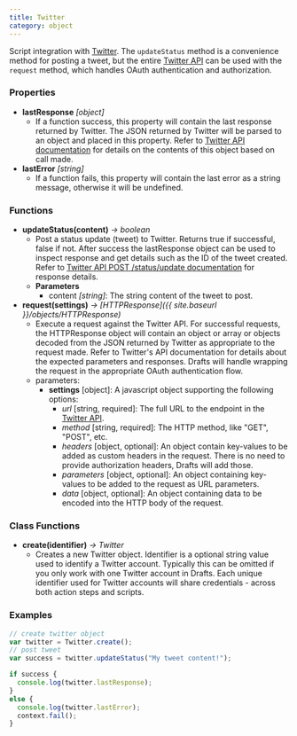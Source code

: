 ```yaml
---
title: Twitter
category: object
---
```


Script integration with [Twitter](http://twitter.com). The `updateStatus` method is a convenience method for posting a tweet, but the entire [Twitter API](https://developer.twitter.com/en/docs/api-reference-index) can be used with the `request` method, which handles OAuth authentication and authorization.

### Properties

- **lastResponse** *[object]*
  - If a function success, this property will contain the last response returned by Twitter. The JSON returned by Twitter will be parsed to an object and placed in this property. Refer to [Twitter API documentation](https://developer.twitter.com/en/docs/api-reference-index) for details on the contents of this object based on call made.
- **lastError** *[string]*
  - If a function fails, this property will contain the last error as a string message, otherwise it will be undefined.

### Functions

- **updateStatus(content)** *-> boolean*
  - Post a status update (tweet) to Twitter. Returns true if successful, false if not. After success the lastResponse object can be used to inspect response and get details such as the ID of the tweet created. Refer to [Twitter API POST /status/update documentation](https://developer.twitter.com/en/docs/tweets/post-and-engage/api-reference/post-statuses-update) for response details.
  - **Parameters**
    - content *[string]*: The string content of the tweet to post.
- **request(settings)** *-> [HTTPResponse]({{ site.baseurl }}/objects/HTTPResponse)*
  - Execute a request against the Twitter API. For successful requests, the HTTPResponse object will contain an object or array or objects decoded from the JSON returned by Twitter as appropriate to the request made. Refer to Twitter's API documentation for details about the expected parameters and responses. Drafts will handle wrapping the request in the appropriate OAuth authentication flow.
  - parameters:
    - **settings** [object]: A javascript object supporting the following options:
      - *url* [string, required]: The full URL to the endpoint in the [Twitter API](https://developer.twitter.com/en/docs/api-reference-index).
      - *method* [string, required]: The HTTP method, like "GET", "POST", etc.
      - *headers* [object, optional]: An object contain key-values to be added as custom headers in the request. There is no need to provide authorization headers, Drafts will add those.
      - *parameters* [object, optional]: An object containing key-values to be added to the request as URL parameters.
      - *data* [object, optional]: An object containing data to be encoded into the HTTP body of the request.

### Class Functions

- **create(identifier)** *-> Twitter*
  - Creates a new Twitter object. Identifier is a optional string value used to identify a Twitter account. Typically this can be omitted if you only work with one Twitter account in Drafts. Each unique identifier used for Twitter accounts will share credentials - across both action steps and scripts.

### Examples

```javascript
// create twitter object
var twitter = Twitter.create();
// post tweet
var success = twitter.updateStatus("My tweet content!");

if success {
  console.log(twitter.lastResponse);
}
else {
  console.log(twitter.lastError);
  context.fail();
}
  ```
